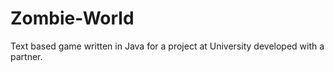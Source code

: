# Zombie-World
Text based game written in Java for a project at University developed with a partner.
